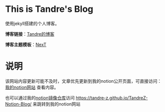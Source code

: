 # This is Tandre's Blog

使用jekyll搭建的个人博客。

**博客链接**：[Tandre的博客](https://tandre-z.github.io/)

**博客主题模板**：[NexT](https://github.com/simpleyyt/jekyll-theme-next)

# 说明

该网站内容更新可能不及时，文章优先更新到我的notion公开页面，可直接访问：[我的notion网站](https://tandrez.notion.site/Tandre-s-Blog-c377d7e1d63342408b0ed036e181a266) 查看内容。

也可以通过我的[notion镜像仓库](https://github.com/Tandre-Z/TandreZ-Notion-Blog)访问 https://tandre-z.github.io/TandreZ-Notion-Blog/ 来跳转到我的notion网站
